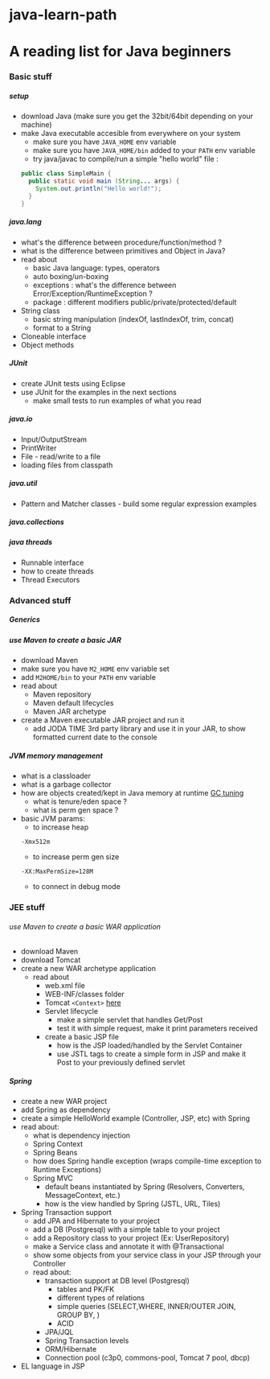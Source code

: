 java-learn-path
===============

# A reading list for Java beginners

### Basic stuff

##### setup 
* download Java (make sure you get the 32bit/64bit depending on your machine)
* make Java executable accesible from everywhere on your system
  * make sure you have `JAVA_HOME` env variable
  * make sure you have `JAVA_HOME/bin` added to your `PATH` env variable
  * try java/javac to compile/run a simple "hello world" file :
  ```java
  public class SimpleMain {
    public static void main (String... args) {
      System.out.println("Hello world!");
    }
  }
  ```

##### java.lang
* what's the difference between procedure/function/method ?
* what is the difference between primitives and Object in Java?
* read about
  * basic Java language: types, operators
  * auto boxing/un-boxing
  * exceptions : what's the difference between Error/Exception/RuntimeException ?
  * package : different modifiers public/private/protected/default
* String class
  * basic string manipulation (indexOf, lastIndexOf, trim, concat)
  * format to a String
* Cloneable interface
* Object methods

##### JUnit
* create JUnit tests using Eclipse
* use JUnit for the examples in the next sections
  * make small tests to run examples of what you read

##### java.io
* Input/OutputStream
* PrintWriter
* File - read/write to a file
* loading files from classpath

##### java.util
* Pattern and Matcher classes - build some regular expression examples

##### java.collections

##### java threads
* Runnable interface
* how to create threads
* Thread Executors

### Advanced stuff

##### Generics

##### use Maven to create a basic JAR
* download Maven
* make sure you have `M2_HOME` env variable set
* add `M2HOME/bin` to your `PATH` env variable
* read about
  * Maven repository
  * Maven default lifecycles
  * Maven JAR archetype
* create a Maven executable JAR project and run it
  * add JODA TIME 3rd party library and use it in your JAR, to show formatted current date to the console

##### JVM memory management
* what is a classloader
* what is a garbage collector
* how are objects created/kept in Java memory at runtime [GC tuning](http://www.oracle.com/technetwork/java/javase/gc-tuning-6-140523.html)
  * what is tenure/eden space ?
  * what is perm gen space ?
* basic JVM params:
  * to increase heap
  ```
  -Xmx512m
  ```
  * to increase perm gen size
  ```
  -XX:MaxPermSize=128M
  ```
  * to connect in debug mode

### JEE stuff

###### use Maven to create a basic WAR application
* download Maven
* download Tomcat
* create a new WAR archetype application
  * read about
    * web.xml file 
    * WEB-INF/classes folder
    * Tomcat `<Context>` [here](http://tomcat.apache.org/tomcat-7.0-doc/config/context.html) 
    * Servlet lifecycle
      * make a simple servlet that handles Get/Post
      * test it with simple request, make it print parameters received
    * create a basic JSP file
      * how is the JSP loaded/handled by the Servlet Container
      * use JSTL tags to create a simple form in JSP and make it Post to your previously defined servlet

##### Spring
* create a new WAR project
* add Spring as dependency
* create a simple HelloWorld example (Controller, JSP, etc) with Spring
* read about:
  * what is dependency injection
  * Spring Context
  * Spring Beans
  * how does Spring handle exception (wraps compile-time exception to Runtime Exceptions)
  * Spring MVC
    * default beans instantiated by Spring (Resolvers, Converters, MessageContext, etc.)
    * how is the view handled by Spring (JSTL, URL, Tiles)
 * Spring Transaction support
    * add JPA and Hibernate to your project
    * add a DB (Postgresql) with a simple table to your project
    * add a Repository class to your project (Ex: UserRepository)
    * make a Service class and annotate it with @Transactional
    * show some objects from your service class in your JSP through your Controller
    * read about:
      * transaction support at DB level (Postgresql)
        * tables and PK/FK 
        * different types of relations
        * simple queries (SELECT,WHERE, INNER/OUTER JOIN, GROUP BY, )
        * ACID
      * JPA/JQL
      * Spring Transaction levels
      * ORM/Hibernate
      * Connection pool (c3p0, commons-pool, Tomcat 7 pool, dbcp)
  * EL language in JSP
